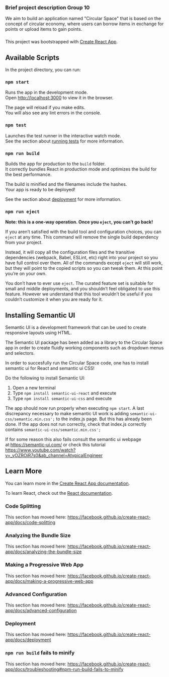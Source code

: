 ### Brief project description Group 10
We aim to build an application named "Circular Space" that is based on the concept of circular economy, where users can borrow items in exchange for points
or upload items to gain points. 
###


This project was bootstrapped with [Create React App](https://github.com/facebook/create-react-app).

## Available Scripts

In the project directory, you can run:

### `npm start`

Runs the app in the development mode.<br />
Open [http://localhost:3000](http://localhost:3000) to view it in the browser.

The page will reload if you make edits.<br />
You will also see any lint errors in the console.

### `npm test`

Launches the test runner in the interactive watch mode.<br />
See the section about [running tests](https://facebook.github.io/create-react-app/docs/running-tests) for more information.

### `npm run build`

Builds the app for production to the `build` folder.<br />
It correctly bundles React in production mode and optimizes the build for the best performance.

The build is minified and the filenames include the hashes.<br />
Your app is ready to be deployed!

See the section about [deployment](https://facebook.github.io/create-react-app/docs/deployment) for more information.

### `npm run eject`

**Note: this is a one-way operation. Once you `eject`, you can’t go back!**

If you aren’t satisfied with the build tool and configuration choices, you can `eject` at any time. This command will remove the single build dependency from your project.

Instead, it will copy all the configuration files and the transitive dependencies (webpack, Babel, ESLint, etc) right into your project so you have full control over them. All of the commands except `eject` will still work, but they will point to the copied scripts so you can tweak them. At this point you’re on your own.

You don’t have to ever use `eject`. The curated feature set is suitable for small and middle deployments, and you shouldn’t feel obligated to use this feature. However we understand that this tool wouldn’t be useful if you couldn’t customize it when you are ready for it.

## Installing Semantic UI

Semantic UI is a development framework that can be used to create responsive layouts using HTML.

The Semantic UI package has been added as a library to the Circular Space app in order to create fluidly working components such as dropdown menus and selectors.

In order to succesfully run the Circular Space code, one has to install semantic ui for React and semantic ui CSS!

Do the following to install Semantic UI:
1. Open a new terminal
2. Type `npm install semantic-ui-react` and execute
3. Type `npm install semantic-ui-css` and execute

The app should now run properly when executing `npm start`.
A last discrepancy necessary to make semantic UI work is adding `semantic-ui-css/semantic.min.css';` to the index.js page. But this has already been done.
If the app does not run correctly, check that index.js correctly contains `semantic-ui-css/semantic.min.css';`

If for some reason this also fails consult the semantic ui webpage at:https://semantic-ui.com/ or check this tutorial https://www.youtube.com/watch?v=_yOZROiR7s0&ab_channel=AtypicalEngineer

## Learn More

You can learn more in the [Create React App documentation](https://facebook.github.io/create-react-app/docs/getting-started).

To learn React, check out the [React documentation](https://reactjs.org/).

### Code Splitting

This section has moved here: https://facebook.github.io/create-react-app/docs/code-splitting

### Analyzing the Bundle Size

This section has moved here: https://facebook.github.io/create-react-app/docs/analyzing-the-bundle-size

### Making a Progressive Web App

This section has moved here: https://facebook.github.io/create-react-app/docs/making-a-progressive-web-app

### Advanced Configuration

This section has moved here: https://facebook.github.io/create-react-app/docs/advanced-configuration

### Deployment

This section has moved here: https://facebook.github.io/create-react-app/docs/deployment

### `npm run build` fails to minify

This section has moved here: https://facebook.github.io/create-react-app/docs/troubleshooting#npm-run-build-fails-to-minify
